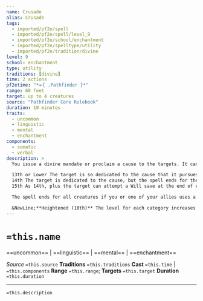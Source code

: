 ```yaml
---
name: Crusade
alias: Crusade
tags:
  - imported/pf2e/spell
  - imported/pf2e/spell/level_9
  - imported/pf2e/school/enchantment
  - imported/pf2e/spelltype/utility
  - imported/pf2e/tradition/divine
level: 9
school: enchantment
type: utility
traditions: [divine]
time: 2 actions
pf2etime: "*⬺{ .Pathfinder }*"
range: 60 feet
target: up to 4 creatures
source: "Pathfinder Core Rulebook"
duration: 10 minutes
traits:
  - uncommon
  - linguistic
  - mental
  - enchantment
components:
  - somatic
  - verbal
description: >
  You issue a divine mandate or proclaim a cause to the targets. It can be to attain an item, claim a patch of land, slay a creature, war with a group, or be entirely peaceful. Your cause can't force the targets to harm one another or themselves. The targets become completely dedicated to that cause, depending on their levels. They choose their own actions, but they favor direct action over inaction or indirect action.

  13th or Lower The target is so dedicated to the cause that it pursues the cause to the death (unless you say otherwise).
  14th The target is dedicated to the cause, but the spell ends for the target if it's reduced to half its maximum Hit Points or fewer.
  15th As 14th, plus the target can attempt a Will save at the end of each of its turns to end the spell for itself.

  The spell ends for all creatures if you or one of your allies uses a hostile action against a target, or when the cause is completed. The GM might determine this spell has alignment traits befitting the cause.

  &NewLine;**Heightened (10th)** The level for each category increases by 2.
---
```

# `=this.name`
==uncommon== | ==linguistic== | ==mental== | ==enchantment==

*Source* `=this.source`
**Traditions** `=this.traditions`
**Cast** `=this.time` | `=this.components`
**Range** `=this.range`; **Targets** `=this.target`
**Duration** `=this.duration`

***
`=this.description`